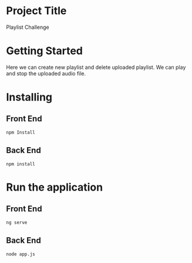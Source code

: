 # Project Title

Playlist Challenge 

# Getting Started

Here we can create new playlist and delete uploaded playlist. We can play and stop the uploaded audio file.


# Installing

## Front End
```
npm Install
```

## Back End
```
npm install
```

# Run the application
## Front End 
```
ng serve
```

## Back End

```
node app.js
```






